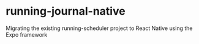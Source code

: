 # running-journal-native
Migrating the existing running-scheduler project to React Native using the Expo framework
